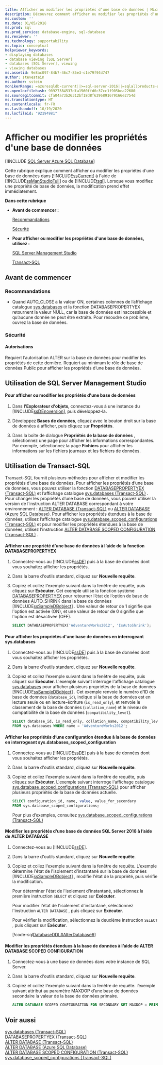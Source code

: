 ```yaml
---
title: Afficher ou modifier les propriétés d’une base de données | Microsoft Docs
description: Découvrez comment afficher ou modifier les propriétés d’une base de données dans SQL Server à l’aide de SQL Server Management Studio ou de Transact-SQL.
ms.custom: ''
ms.date: 01/05/2018
ms.prod: sql
ms.prod_service: database-engine, sql-database
ms.reviewer: ''
ms.technology: supportability
ms.topic: conceptual
helpviewer_keywords:
- displaying databases
- database viewing [SQL Server]
- databases [SQL Server], viewing
- viewing databases
ms.assetid: 9e8ac097-84b7-46c7-85e3-c1e79f94d747
author: stevestein
ms.author: sstein
monikerRange: =azuresqldb-current||>=sql-server-2016||=sqlallproducts-allversions||>=sql-server-linux-2017||=azuresqldb-mi-current
ms.openlocfilehash: 90927384537dfa1560ffd0c37cc1f905bea22680
ms.sourcegitcommit: cfa04a73b26312bf18d8f6296891679166e2754d
ms.translationtype: HT
ms.contentlocale: fr-FR
ms.lasthandoff: 10/19/2020
ms.locfileid: "92194981"
---
```

# <a name="view-or-change-the-properties-of-a-database"></a>Afficher ou modifier les propriétés d'une base de données
[!INCLUDE [SQL Server Azure SQL Database](../../includes/applies-to-version/sql-asdb.md)]

  Cette rubrique explique comment afficher ou modifier les propriétés d'une base de données dans [!INCLUDE[ssCurrent](../../includes/sscurrent-md.md)] à l'aide de [!INCLUDE[ssManStudioFull](../../includes/ssmanstudiofull-md.md)] ou de [!INCLUDE[tsql](../../includes/tsql-md.md)]. Lorsque vous modifiez une propriété de base de données, la modification prend effet immédiatement.  
  
 **Dans cette rubrique**  
  
-   **Avant de commencer :**  
  
     [Recommandations](#Recommendations)  
  
     [Sécurité](#Security)  
  
-   **Pour afficher ou modifier les propriétés d'une base de données, utilisez :**  
  
     [SQL Server Management Studio](#SSMSProcedure)  
  
     [Transact-SQL](#TsqlProcedure)  
  
##  <a name="before-you-begin"></a><a name="BeforeYouBegin"></a> Avant de commencer  
  
###  <a name="recommendations"></a><a name="Recommendations"></a> Recommandations  
  
-   Quand AUTO_CLOSE a la valeur ON, certaines colonnes de l’affichage catalogue [sys.databases](../../relational-databases/system-catalog-views/sys-databases-transact-sql.md) et la fonction DATABASEPROPERTYEX retournent la valeur NULL, car la base de données est inaccessible et qu’aucune donnée ne peut être extraite. Pour résoudre ce problème, ouvrez la base de données.  
  
###  <a name="security"></a><a name="Security"></a> Sécurité  
  
####  <a name="permissions"></a><a name="Permissions"></a> Autorisations  
 Requiert l’autorisation ALTER sur la base de données pour modifier les propriétés de cette dernière. Requiert au minimum le rôle de base de données Public pour afficher les propriétés d’une base de données.  
  
##  <a name="using-sql-server-management-studio"></a><a name="SSMSProcedure"></a> Utilisation de SQL Server Management Studio  
  
#### <a name="to-view-or-change-the-properties-of-a-database"></a>Pour afficher ou modifier les propriétés d'une base de données  
  
1.  Dans **l’Explorateur d'objets**, connectez-vous à une instance du [!INCLUDE[ssDEnoversion](../../includes/ssdenoversion-md.md)], puis développez-la.  
  
2.  Développez **Bases de données**, cliquez avec le bouton droit sur la base de données à afficher, puis cliquez sur **Propriétés**.  
  
3.  Dans la boîte de dialogue **Propriétés de la base de données** , sélectionnez une page pour afficher les informations correspondantes. Par exemple, sélectionnez la page **Fichiers** pour afficher les informations sur les fichiers journaux et les fichiers de données.  
  
##  <a name="using-transact-sql"></a><a name="TsqlProcedure"></a> Utilisation de Transact-SQL  
 Transact-SQL fournit plusieurs méthodes pour afficher et modifier les propriétés d’une base de données. Pour afficher les propriétés d’une base de données, vous pouvez utiliser la fonction [DATABASEPROPERTYEX &#40;Transact-SQL&#41;](../../t-sql/functions/databasepropertyex-transact-sql.md) et l’affichage catalogue [sys.databases &#40;Transact-SQL&#41;](../../relational-databases/system-catalog-views/sys-databases-transact-sql.md) . Pour changer les propriétés d’une base de données, vous pouvez utiliser la version de l’instruction ALTER DATABASE correspondant à votre environnement :  [ALTER DATABASE &#40;Transact-SQL&#41;](../../t-sql/statements/alter-database-transact-sql.md) ou [ALTER DATABASE (Azure SQL Database)](../../t-sql/statements/alter-database-transact-sql.md). Pour afficher les propriétés étendues à la base de données, utilisez l’affichage catalogue [sys.database_scoped_configurations &#40;Transact-SQL&#41;](../../relational-databases/system-catalog-views/sys-database-scoped-configurations-transact-sql.md) et pour modifier les propriétés étendues à la base de données, utilisez l’instruction [ALTER DATABASE SCOPED CONFIGURATION &#40;Transact-SQL&#41;](../../t-sql/statements/alter-database-scoped-configuration-transact-sql.md) .  
  
#### <a name="to-view-a-property-of-a-database-by-using-the-databasepropertyex-function"></a>Afficher une propriété d’une base de données à l’aide de la fonction DATABASEPROPERTYEX  
  
1.  Connectez-vous au [!INCLUDE[ssDE](../../includes/ssde-md.md)] puis à la base de données dont vous souhaitez afficher les propriétés.  
  
2.  Dans la barre d'outils standard, cliquez sur **Nouvelle requête**.  
  
3.  Copiez et collez l'exemple suivant dans la fenêtre de requête, puis cliquez sur **Exécuter**. Cet exemple utilise la fonction système [DATABASEPROPERTYEX](../../t-sql/functions/databasepropertyex-transact-sql.md) pour retourner l’état de l’option de base de données AUTO_SHRINK dans la base de données [!INCLUDE[ssSampleDBobject](../../includes/sssampledbobject-md.md)] . Une valeur de retour de 1 signifie que l'option est activée (ON), et une valeur de retour de 0 signifie que l'option est désactivée (OFF).  
  
    ```sql  
    SELECT DATABASEPROPERTYEX('AdventureWorks2012', 'IsAutoShrink');  
    ```  
  
#### <a name="to-view-the-properties-of-a-database-by-querying-sysdatabases"></a>Pour afficher les propriétés d'une base de données en interrogeant sys.databases  
  
1.  Connectez-vous au [!INCLUDE[ssDE](../../includes/ssde-md.md)] puis à la base de données dont vous souhaitez afficher les propriétés.  
  
2.  Dans la barre d'outils standard, cliquez sur **Nouvelle requête**.  
  
3.  Copiez et collez l'exemple suivant dans la fenêtre de requête, puis cliquez sur **Exécuter**. L'exemple suivant interroge l'affichage catalogue [sys.databases](../../relational-databases/system-catalog-views/sys-databases-transact-sql.md) pour afficher plusieurs propriétés de la base de données [!INCLUDE[ssSampleDBobject](../../includes/sssampledbobject-md.md)] . Cet exemple renvoie le numéro d'ID de base de données (`database_id`), indique si la base de données est en lecture seule ou en lecture-écriture (`is_read_only`), et renvoie le classement de la base de données (`collation_name`) et le niveau de compatibilité de la base de données (`compatibility_level`).  
  
    ```sql  
    SELECT database_id, is_read_only, collation_name, compatibility_level  
    FROM sys.databases WHERE name = 'AdventureWorks2012';  
    ```  
  
#### <a name="to-view-the-properties-of-a-database-scoped-configuration-by-querying-sysdatabases_scoped_configuration"></a>Afficher les propriétés d’une configuration étendue à la base de données en interrogeant sys.databases_scoped_configuration  
  
1.  Connectez-vous au [!INCLUDE[ssDE](../../includes/ssde-md.md)] puis à la base de données dont vous souhaitez afficher les propriétés.  
  
2.  Dans la barre d'outils standard, cliquez sur **Nouvelle requête**.  
  
3.  Copiez et collez l'exemple suivant dans la fenêtre de requête, puis cliquez sur **Exécuter**. L'exemple suivant interroge l'affichage catalogue [sys.database_scoped_configurations &#40;Transact-SQL&#41;](../../relational-databases/system-catalog-views/sys-database-scoped-configurations-transact-sql.md) pour afficher plusieurs propriétés de la base de données actuelle.  
  
    ```sql  
    SELECT configuration_id, name, value, value_for_secondary  
    FROM sys.database_scoped_configurations;  
    ```  
  
     Pour plus d’exemples, consultez [sys.database_scoped_configurations &#40;Transact-SQL&#41;](../../relational-databases/system-catalog-views/sys-database-scoped-configurations-transact-sql.md)  
  
#### <a name="to-change-the-properties-of-a-sql-server-2016-database-using-alter-database"></a>Modifier les propriétés d’une base de données SQL Server 2016 à l’aide de ALTER DATABASE  
  
1.  Connectez-vous au [!INCLUDE[ssDE](../../includes/ssde-md.md)].  
  
2.  Dans la barre d'outils standard, cliquez sur **Nouvelle requête**.  
  
3.  Copiez et collez l'exemple suivant dans la fenêtre de requête. L'exemple détermine l'état de l'isolement d'instantané sur la base de données [!INCLUDE[ssSampleDBobject](../../includes/sssampledbobject-md.md)] , modifie l'état de la propriété, puis vérifie la modification.  
  
     Pour déterminer l'état de l'isolement d'instantané, sélectionnez la première instruction `SELECT` et cliquez sur **Exécuter**.  
  
     Pour modifier l'état de l'isolement d'instantané, sélectionnez l'instruction `ALTER DATABASE` , puis cliquez sur **Exécuter**.  
  
     Pour vérifier la modification, sélectionnez la deuxième instruction `SELECT` , puis cliquez sur **Exécuter**.  
  
     [!code-sql[DatabaseDDL#AlterDatabase9](../../relational-databases/databases/codesnippet/tsql/view-or-change-the-prope_1.sql)]  
  
#### <a name="to-change-the-database-scoped-properties-using-alter-database-scoped-configuration"></a>Modifier les propriétés étendues à la base de données à l’aide de ALTER DATABASE SCOPED CONFIGURATION  
  
1.  Connectez-vous à une base de données dans votre instance de SQL Server.  
  
2.  Dans la barre d'outils standard, cliquez sur **Nouvelle requête**.  
  
3.  Copiez et collez l'exemple suivant dans la fenêtre de requête. l’exemple suivant attribut au paramètre MAXDOP d’une base de données secondaire la valeur de la base de données primaire.  
  
    ```sql  
    ALTER DATABASE SCOPED CONFIGURATION FOR SECONDARY SET MAXDOP = PRIMARY   
    ```  
  
## <a name="see-also"></a>Voir aussi  
 [sys.databases &#40;Transact-SQL&#41;](../../relational-databases/system-catalog-views/sys-databases-transact-sql.md)   
 [DATABASEPROPERTYEX &#40;Transact-SQL&#41;](../../t-sql/functions/databasepropertyex-transact-sql.md)   
 [ALTER DATABASE &#40;Transact-SQL&#41;](../../t-sql/statements/alter-database-transact-sql.md)   
 [ALTER DATABASE (Azure SQL Database)](../../t-sql/statements/alter-database-transact-sql.md)   
 [ALTER DATABASE SCOPED CONFIGURATION &#40;Transact-SQL&#41;](../../t-sql/statements/alter-database-scoped-configuration-transact-sql.md)   
 [sys.database_scoped_configurations &#40;Transact-SQL&#41;](../../relational-databases/system-catalog-views/sys-database-scoped-configurations-transact-sql.md)  

  
